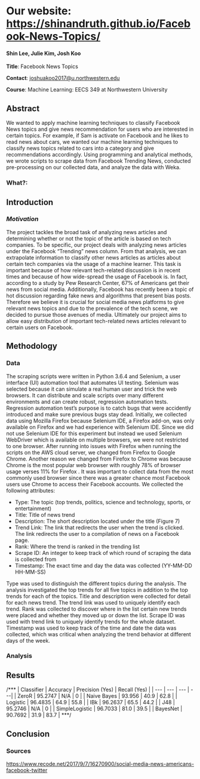 # Our website: https://shinandruth.github.io/Facebook-News-Topics/

#### Shin Lee, Julie Kim, Josh Koo

**Title**: Facebook News Topics

**Contact**: joshuakoo2017@u.northwestern.edu

**Course**: Machine Learning: EECS 349 at Northwestern University

## Abstract
We wanted to apply machine learning techniques to classify Facebook News topics and give news recommendation for users who are interested in certain topics. For example, if Sam is activate on Facebook and he likes to read news about cars, we wanted our machine learning techniques to classify news topics related to cars into a category and give recommendations accordingly. Using programming and analytical methods, we wrote scripts to scrape data from Facebook Trending News, conducted pre-processing on our collected data, and analyze the data with Weka.  

### What?:


## Introduction
### *Motivation*
The project tackles the broad task of analyzing news articles and determining whether or not the topic of the article is based on tech companies. To be specific, our project deals with analyzing news articles under the Facebook “Trending” news column. From that analysis, we can extrapolate information to classify other news articles as articles about certain tech companies via the usage of a machine learner. This task is important because of how relevant tech-related discussion is in recent times and because of how wide-spread the usage of Facebook is. In fact, according to a study by Pew Research Center, 67% of Americans get their news from social media. Additionally, Facebook has recently been a topic of hot discussion regarding fake news and algorithms that present bias posts. Therefore we believe it is crucial for social media news platforms to give relevant news topics and due to the prevalence of the tech scene, we decided to pursue those avenues of media. Ultimately our project aims to allow easy distribution of important tech-related news articles relevant to certain users on Facebook.   

## Methodology
### Data 
The scraping scripts were written in Python 3.6.4 and Selenium, a user interface (UI) automation tool that automates UI testing. Selenium was selected because it can simulate a real human user and trick the web browsers. It can distribute and scale scripts over many different environments and can create robust, regression automation tests. Regression automation test’s purpose is to catch bugs that were accidently introduced and make sure previous bugs stay dead. Initially, we collected data using Mozilla Firefox because Selenium IDE, a Firefox add-on, was only available on Firefox and we had experience with Selenium IDE. Since we did not use Selenium IDE for this experiment but instead we used Selenium WebDriver which is available on multiple browsers, we were not restricted to one browser.  After running into issues with Firefox when running the scripts on the AWS cloud server, we changed from Firefox to Google Chrome. Another reason we changed from Firefox to Chrome was because Chrome is the most popular web browser with roughly 78% of browser usage verses 11% for Firefox . It was important to collect data from the most commonly used browser since there was a greater chance most Facebook users use Chrome to access their Facebook accounts. We collected the following attributes:
*	Type: The topic (top trends, politics, science and technology, sports, or entertainment)
*	Title: Title of news trend
*	Description: The short description located under the title (Figure 7)
*	Trend Link: The link that redirects the user when the trend is clicked. The link redirects the user to a compilation of news on a Facebook page. 
*	Rank: Where the trend is ranked in the trending list
*	Scrape ID: An integer to keep track of which round of scraping the data is collected from
*	Timestamp: The exact time and day the data was collected (YY-MM-DD HH-MM-SS)

Type was used to distinguish the different topics during the analysis. The analysis investigated the top trends for all five topics in addition to the top trends for each of the topics. Title and description were collected for detail for each news trend. The trend link was used to uniquely identify each trend. Rank was collected to discover where in the list certain new trends were placed and whether they moved up or down the list. Scrape ID was used with trend link to uniquely identify trends for the whole dataset. Timestamp was used to keep track of the time and date the data was collected, which was critical when analyzing the trend behavior at different days of the week.

### Analysis
## Results
/***
| Classifier | Accuracy | Precision (Yes) | Recall (Yes) |
| --- | --- | --- | ---|
| ZeroR | 95.2747 | N/A | 0 |
| Naive Bayes | 93.956 | 40.9 | 62.8 |
| Logistic | 96.4835 | 64.9 | 55.8 |
| IBk | 96.2637 | 65.5 | 44.2 |
| J48 | 95.2746  | N/A | 0 |
| SimpleLogistic | 96.7033 | 81.0 | 39.5 |
| BayesNet | 90.7692 | 31.9 | 83.7 |
***/

## Conclusion

### Sources
https://www.recode.net/2017/9/7/16270900/social-media-news-americans-facebook-twitter



